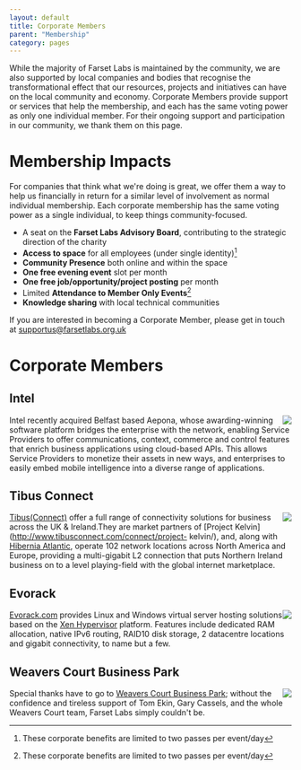 ```yaml
---
layout: default
title: Corporate Members
parent: "Membership"
category: pages
---
```


While the majority of Farset Labs is maintained by the community, we are also
supported by local companies and bodies that recognise the transformational
effect that our resources, projects and initiatives can have on the local
community and economy. Corporate Members provide support or services
that help the membership, and each has the same voting power as only one
individual member. For their ongoing support and participation in our
community, we thank them on this page.


# Membership Impacts

For companies that think what we're doing is great, we offer them a way to help us financially in return for a similar level of involvement as normal individual membership. Each corporate membership has the same voting power as a single individual, to keep things community-focused.

*   A seat on the **Farset Labs Advisory Board**, contributing to the strategic direction of the charity
*   **Access to space** for all employees (under single identity)[^corp]
*   **Community Presence** both online and within the space
*   **One free evening event** slot per month
*   **One free job/opportunity/project posting** per month
*   Limited **Attendance to Member Only Events**[^corp]
*   **Knowledge sharing** with local technical communities

If you are interested in becoming a Corporate Member, please get in touch at [supportus@farsetlabs.org.uk](mailto:supportus@farsetlabs.org.uk)


# Corporate Members

## Intel 

<div style="float: right"><a href="http://aepona.intel.com/"><img src="http://blog.farsetlabs.org.uk/wp-content/uploads/2012/04/intel_logo-300x227.jpg"/></a></div>

Intel recently acquired Belfast based Aepona, whose awarding-winning software
platform bridges the enterprise with the network, enabling Service Providers
to offer communications, context, commerce and control features that enrich
business applications using cloud-based APIs. This allows Service Providers to
monetize their assets in new ways, and enterprises to easily embed mobile
intelligence into a diverse range of applications.

## Tibus Connect 

<div style="float: right"><a href="http://www.tibus.com"><img src="http://www.iia.ie/filestore/images/member/tibus.jpg"/></a></div>

[Tibus(Connect)](http://www.tibusconnect.com/) offer a full range of
connectivity solutions for business across the UK & Ireland.They are market
partners of [Project Kelvin](http://www.tibusconnect.com/connect/project-
kelvin/), and, along with [Hibernia
Atlantic](http://www.hiberniaatlantic.com/), operate 102 network locations
across North America and Europe, providing a multi-gigabit L2 connection that
puts Northern Ireland business on to a level playing-field with the global
internet marketplace.

## Evorack 

<div style="float: right"><a href="http://www.evorack.com"><img src="http://blog.farsetlabs.org.uk/wp-content/uploads/2012/04/evorack-logo.png"/></a></div>

[Evorack.com](http://www.evorack.com) provides Linux and Windows virtual
server hosting solutions based on the [Xen
Hypervisor](http://www.xen.org/products/xenhyp.html) platform. Features
include dedicated RAM allocation, native IPv6 routing, RAID10 disk storage, 2
datacentre locations and gigabit connectivity, to name but a few.

## Weavers Court Business Park 

<div style="float: right"><a href="http://www.weaverscourt.com"><img src="http://blog.farsetlabs.org.uk/wp-content/uploads/2012/04/weavers_court_business_park_belfast_logo.png"/></a></div>

Special thanks have to go to [Weavers Court Business
Park](http://www.weaverscourt.com/); without the confidence and tireless
support of Tom Ekin, Gary Cassels, and the whole Weavers Court team, Farset
Labs simply couldn't be.

[^corp]: These corporate benefits are limited to two passes per event/day


